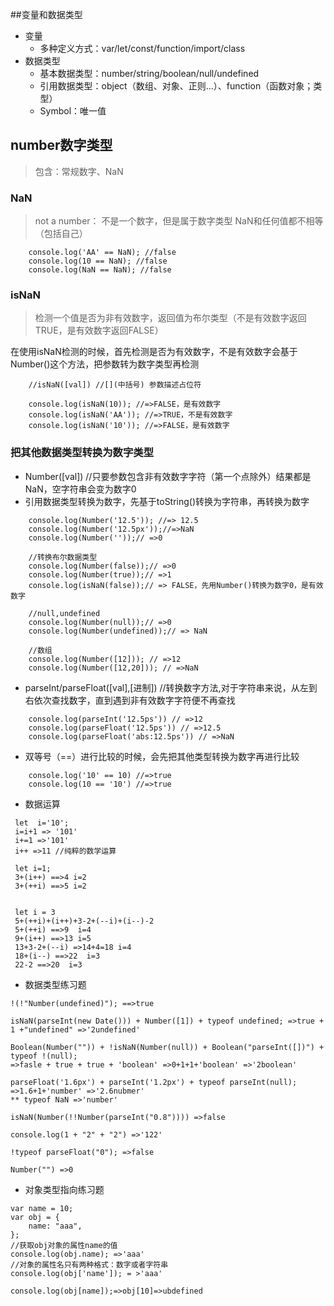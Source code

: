 ##变量和数据类型
- 变量
    + 多种定义方式：var/let/const/function/import/class
- 数据类型
    + 基本数据类型：number/string/boolean/null/undefined
    + 引用数据类型：object（数组、对象、正则...）、function（函数对象；类型）
    + Symbol：唯一值

## number数字类型
> 包含：常规数字、NaN
### NaN
> not a number： 不是一个数字，但是属于数字类型
NaN和任何值都不相等（包括自己）
```
    console.log('AA' == NaN); //false
    console.log(10 == NaN); //false
    console.log(NaN == NaN); //false
```
### isNaN
> 检测一个值是否为非有效数字，返回值为布尔类型（不是有效数字返回TRUE，是有效数字返回FALSE）

在使用isNaN检测的时候，首先检测是否为有效数字，不是有效数字会基于Number()这个方法，把参数转为数字类型再检测
```
    //isNaN([val]) //[](中括号) 参数描述占位符

    console.log(isNaN(10)); //=>FALSE，是有效数字
    console.log(isNaN('AA')); //=>TRUE，不是有效数字
    console.log(isNaN('10')); //=>FALSE，是有效数字
```
### 把其他数据类型转换为数字类型
- Number([val]) //只要参数包含非有效数字字符（第一个点除外）结果都是NaN，空字符串会变为数字0
- 引用数据类型转换为数字，先基于toString()转换为字符串，再转换为数字
```
    console.log(Number('12.5')); //=> 12.5
    console.log(Number('12.5px'));//=>NaN
    console.log(Number(''));// =>0

    //转换布尔数据类型
    console.log(Number(false));// =>0
    console.log(Number(true));// =>1
    console.log(isNaN(false));// => FALSE，先用Number()转换为数字0，是有效数字

    //null,undefined
    console.log(Number(null));// =>0
    console.log(Number(undefined));// => NaN

    //数组
    console.log(Number([12])); // =>12
    console.log(Number([12,20])); // =>NaN
```
- parseInt/parseFloat([val],[进制]) //转换数字方法,对于字符串来说，从左到右依次查找数字，直到遇到非有效数字字符便不再查找
```
    console.log(parseInt('12.5ps')) // =>12
    console.log(parseFloat('12.5ps')) // =>12.5
    console.log(parseFloat('abs:12.5ps')) // =>NaN
```
- 双等号（==）进行比较的时候，会先把其他类型转换为数字再进行比较
```
    console.log('10' == 10) //=>true
    console.log(10 == '10') //=>true
```

- 数据运算
```
 let  i='10';
 i=i+1 => '101'
 i+=1 =>'101'
 i++ =>11 //纯粹的数学运算

 let i=1;
 3+(i++) ==>4 i=2
 3+(++i) ==>5 i=2


 let i = 3
 5+(++i)+(i++)+3-2+(--i)+(i--)-2
 5+(++i) ==>9  i=4
 9+(i++) ==>13 i=5
 13+3-2+(--i) =>14+4=18 i=4
 18+(i--) ==>22  i=3
 22-2 ==>20  i=3
```


- 数据类型练习题
```
!(!"Number(undefined)"); ==>true

isNaN(parseInt(new Date())) + Number([1]) + typeof undefined; =>true + 1 +"undefined" =>'2undefined'

Boolean(Number("")) + !isNaN(Number(null)) + Boolean("parseInt([])") + typeof !(null);
=>fasle + true + true + 'boolean' =>0+1+1+'boolean' =>'2boolean'

parseFloat('1.6px') + parseInt('1.2px') + typeof parseInt(null); =>1.6+1+'number' =>'2.6nubmer'
** typeof NaN =>'number'

isNaN(Number(!!Number(parseInt("0.8")))) =>false

console.log(1 + "2" + "2") =>'122'

!typeof parseFloat("0"); =>false

Number("") =>0
```


- 对象类型指向练习题
```
var name = 10;
var obj = {
    name: "aaa",
};
//获取obj对象的属性name的值
console.log(obj.name); =>'aaa'
//对象的属性名只有两种格式：数字或者字符串
console.log(obj['name']); = >'aaa'

console.log(obj[name]);=>obj[10]=>ubdefined
```